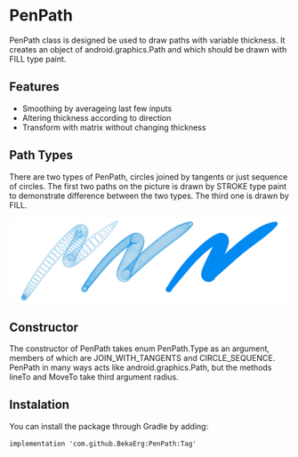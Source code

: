 # PenPath
PenPath class is designed be used to draw paths with variable thickness. It creates an object of android.graphics.Path and which should be drawn with FILL type paint.

## Features
- Smoothing by averageing last few inputs
- Altering thickness according to direction
- Transform with matrix without changing thickness
## Path Types
There are two types of PenPath, circles joined by tangents or just sequence of circles.
The first two paths on the picture is drawn by STROKE type paint to demonstrate difference between the two types. The third one is drawn by FILL.

![path types](PathStructuresDemonstration.jpg)
## Constructor  
The constructor of PenPath takes enum PenPath.Type as an argument, members of which are JOIN_WITH_TANGENTS and CIRCLE_SEQUENCE.
PenPath in many ways acts like android.graphics.Path, but the methods lineTo and MoveTo take third argument radius.

## Instalation
You can install the package through Gradle by adding:
```
implementation 'com.github.BekaErg:PenPath:Tag'
```
